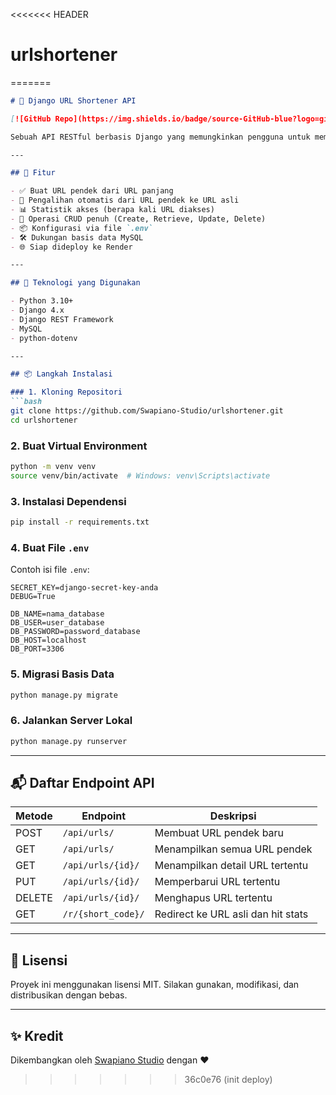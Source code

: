<<<<<<< HEADER
# urlshortener
=======
````markdown
# 🔗 Django URL Shortener API

[![GitHub Repo](https://img.shields.io/badge/source-GitHub-blue?logo=github&style=flat-square)](https://github.com/Swapiano-Studio/urlshortener)

Sebuah API RESTful berbasis Django yang memungkinkan pengguna untuk memendekkan URL panjang menjadi URL pendek. Proyek ini mendukung operasi CRUD dan menyediakan statistik akses untuk setiap URL pendek. Siap digunakan di layanan cloud [Render](https://render.com) dan terhubung dengan basis data MySQL.

---

## 🚀 Fitur

- ✅ Buat URL pendek dari URL panjang
- 🔁 Pengalihan otomatis dari URL pendek ke URL asli
- 📊 Statistik akses (berapa kali URL diakses)
- 🧰 Operasi CRUD penuh (Create, Retrieve, Update, Delete)
- 📦 Konfigurasi via file `.env`
- 🛠 Dukungan basis data MySQL
- 🌐 Siap dideploy ke Render

---

## 🧰 Teknologi yang Digunakan

- Python 3.10+
- Django 4.x
- Django REST Framework
- MySQL
- python-dotenv

---

## 📦 Langkah Instalasi

### 1. Kloning Repositori
```bash
git clone https://github.com/Swapiano-Studio/urlshortener.git
cd urlshortener
````

### 2. Buat Virtual Environment

```bash
python -m venv venv
source venv/bin/activate  # Windows: venv\Scripts\activate
```

### 3. Instalasi Dependensi

```bash
pip install -r requirements.txt
```

### 4. Buat File `.env`

Contoh isi file `.env`:

```env
SECRET_KEY=django-secret-key-anda
DEBUG=True

DB_NAME=nama_database
DB_USER=user_database
DB_PASSWORD=password_database
DB_HOST=localhost
DB_PORT=3306

```

### 5. Migrasi Basis Data

```bash
python manage.py migrate
```

### 6. Jalankan Server Lokal

```bash
python manage.py runserver
```

---

## 📬 Daftar Endpoint API

| Metode | Endpoint           | Deskripsi                          |
| ------ | ------------------ | ---------------------------------- |
| POST   | `/api/urls/`       | Membuat URL pendek baru            |
| GET    | `/api/urls/`       | Menampilkan semua URL pendek       |
| GET    | `/api/urls/{id}/`  | Menampilkan detail URL tertentu    |
| PUT    | `/api/urls/{id}/`  | Memperbarui URL tertentu           |
| DELETE | `/api/urls/{id}/`  | Menghapus URL tertentu             |
| GET    | `/r/{short_code}/` | Redirect ke URL asli dan hit stats |

---

## 📄 Lisensi

Proyek ini menggunakan lisensi MIT. Silakan gunakan, modifikasi, dan distribusikan dengan bebas.

---

## ✨ Kredit

Dikembangkan oleh [Swapiano Studio](https://github.com/Swapiano-Studio) dengan ❤️
>>>>>>> 36c0e76 (init deploy)
